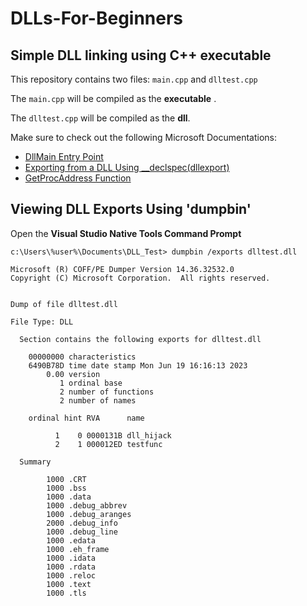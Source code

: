 # DLLs-For-Beginners

## Simple DLL linking using C++ executable


This repository contains two files: `main.cpp` and `dlltest.cpp`


The `main.cpp` will be compiled as the **executable** .


The `dlltest.cpp` will be compiled as the **dll**.

Make sure to check out the following Microsoft Documentations: 
- [DllMain Entry Point](https://learn.microsoft.com/en-us/windows/win32/dlls/dllmain)
- [Exporting from a DLL Using __declspec(dllexport)](https://learn.microsoft.com/en-us/cpp/build/exporting-from-a-dll-using-declspec-dllexport?view=msvc-170)
- [GetProcAddress Function](https://learn.microsoft.com/en-us/windows/win32/api/libloaderapi/nf-libloaderapi-getprocaddress)



## Viewing DLL Exports Using **'dumpbin'**

Open the **Visual Studio Native Tools Command Prompt**
```
c:\Users\%user%\Documents\DLL_Test> dumpbin /exports dlltest.dll

Microsoft (R) COFF/PE Dumper Version 14.36.32532.0
Copyright (C) Microsoft Corporation.  All rights reserved.


Dump of file dlltest.dll

File Type: DLL

  Section contains the following exports for dlltest.dll

    00000000 characteristics
    6490B78D time date stamp Mon Jun 19 16:16:13 2023
        0.00 version
           1 ordinal base
           2 number of functions
           2 number of names

    ordinal hint RVA      name

          1    0 0000131B dll_hijack
          2    1 000012ED testfunc

  Summary

        1000 .CRT
        1000 .bss
        1000 .data
        1000 .debug_abbrev
        1000 .debug_aranges
        2000 .debug_info
        1000 .debug_line
        1000 .edata
        1000 .eh_frame
        1000 .idata
        1000 .rdata
        1000 .reloc
        1000 .text
        1000 .tls
```
